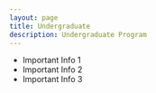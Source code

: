 ```yaml
---
layout: page
title: Undergraduate
description: Undergraduate Program
---
```

<ul>
<li>Important Info 1</li>
<li>Important Info 2</li>
<li>Important Info 3</li>
